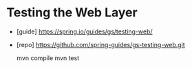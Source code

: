 # Testing the Web Layer

- [guide] https://spring.io/guides/gs/testing-web/
- [repo]  https://github.com/spring-guides/gs-testing-web.git


    mvn compile
    mvn test
